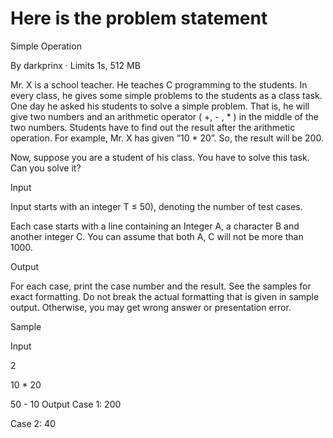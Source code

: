 # Here is the problem statement 

Simple Operation

By darkprinx · Limits 1s, 512 MB

Mr. X is a school teacher. He teaches C programming to the students. In every class, he gives some simple problems to the students as a class task. One day he asked his students to solve a simple problem. That is, he will give two numbers and an arithmetic operator ( +, - , * ) in the middle of the two numbers. Students have to find out the result after the arithmetic operation. For example, Mr. X has given “10 * 20”. So, the result will be 200.

Now, suppose you are a student of his class. You have to solve this task. Can you solve it?

Input

Input starts with an integer T ≤ 50), denoting the number of test cases.

Each case starts with a line containing an Integer A, a character B and another integer C. You can assume that both A, C will not be more than 1000.

Output

For each case, print the case number and the result. See the samples for exact formatting. Do not break the actual formatting that is given in sample output. Otherwise, you may get wrong answer or presentation error.

Sample

Input	

2

10 * 20

50 - 10
Output 
Case 1: 200

Case 2: 40
